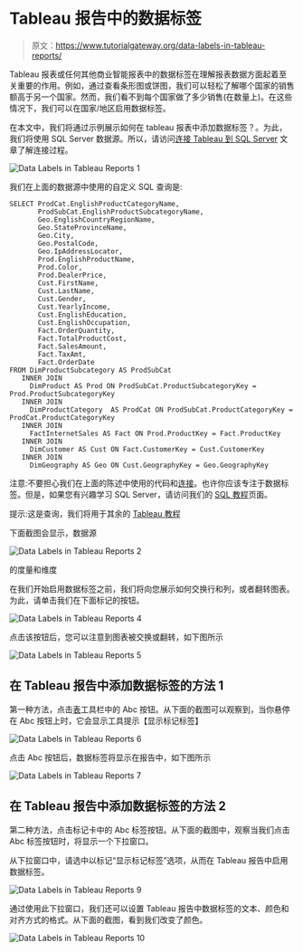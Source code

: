 # Tableau 报告中的数据标签

> 原文：<https://www.tutorialgateway.org/data-labels-in-tableau-reports/>

Tableau 报表或任何其他商业智能报表中的数据标签在理解报表数据方面起着至关重要的作用。例如，通过查看条形图或饼图，我们可以轻松了解哪个国家的销售额高于另一个国家。然而，我们看不到每个国家做了多少销售(在数量上)。在这些情况下，我们可以在国家/地区启用数据标签。

在本文中，我们将通过示例展示如何在 tableau 报表中添加数据标签？。为此，我们将使用 SQL Server 数据源。所以，请访问[连接 Tableau 到 SQL Server](https://www.tutorialgateway.org/connecting-tableau-to-sql-server/) 文章了解连接过程。

![Data Labels in Tableau Reports 1](img/15ce6d3f2fcd313aceba43a72d00c591.png)

我们在上面的数据源中使用的自定义 SQL 查询是:

```
SELECT ProdCat.EnglishProductCategoryName, 
       ProdSubCat.EnglishProductSubcategoryName, 
       Geo.EnglishCountryRegionName, 
       Geo.StateProvinceName, 
       Geo.City, 
       Geo.PostalCode, 
       Geo.IpAddressLocator, 
       Prod.EnglishProductName, 
       Prod.Color, 
       Prod.DealerPrice, 
       Cust.FirstName, 
       Cust.LastName, 
       Cust.Gender, 
       Cust.YearlyIncome, 
       Cust.EnglishEducation, 
       Cust.EnglishOccupation, 
       Fact.OrderQuantity, 
       Fact.TotalProductCost, 
       Fact.SalesAmount, 
       Fact.TaxAmt, 
       Fact.OrderDate
FROM DimProductSubcategory AS ProdSubCat
   INNER JOIN
     DimProduct AS Prod ON ProdSubCat.ProductSubcategoryKey = Prod.ProductSubcategoryKey 
   INNER JOIN
     DimProductCategory  AS ProdCat ON ProdSubCat.ProductCategoryKey = ProdCat.ProductCategoryKey 
   INNER JOIN
     FactInternetSales AS Fact ON Prod.ProductKey = Fact.ProductKey 
   INNER JOIN
     DimCustomer AS Cust ON Fact.CustomerKey = Cust.CustomerKey
   INNER JOIN
     DimGeography AS Geo ON Cust.GeographyKey = Geo.GeographyKey
```

注意:不要担心我们在上面的陈述中使用的代码和[连接](https://www.tutorialgateway.org/sql-joins/)。也许你应该专注于数据标签。但是，如果您有兴趣学习 SQL Server，请访问我们的 [SQL 教程](https://www.tutorialgateway.org/sql/)页面。

提示:这是查询，我们将用于其余的 [Tableau 教程](https://www.tutorialgateway.org/tableau/)

下面截图会显示，数据源

![Data Labels in Tableau Reports 2](img/5e32854c0aa8c0beea38ca5da3dc7e11.png)

的度量和维度

在我们开始启用数据标签之前，我们将向您展示如何交换行和列，或者翻转图表。为此，请单击我们在下面标记的按钮。

![Data Labels in Tableau Reports 4](img/d2bc4b3aeb32c0030cdcafcb0b6120f2.png)

点击该按钮后，您可以注意到图表被交换或翻转，如下图所示

![Data Labels in Tableau Reports 5](img/363f1b1af2091ba7879b4734755c7968.png)

## 在 Tableau 报告中添加数据标签的方法 1

第一种方法，点击[表](https://www.tutorialgateway.org/tableau/)工具栏中的 Abc 按钮。从下面的截图可以观察到，当你悬停在 Abc 按钮上时，它会显示工具提示【显示标记标签】

![Data Labels in Tableau Reports 6](img/2043bef8aa251cab3b09b0962362dc03.png)

点击 Abc 按钮后，数据标签将显示在报告中，如下图所示

![Data Labels in Tableau Reports 7](img/92b0a3627c5e2e933c7ea66d14a090f5.png)

## 在 Tableau 报告中添加数据标签的方法 2

第二种方法，点击标记卡中的 Abc 标签按钮。从下面的截图中，观察当我们点击 Abc 标签按钮时，将显示一个下拉窗口。

从下拉窗口中，请选中以标记“显示标记标签”选项，从而在 Tableau 报告中启用数据标签。

![Data Labels in Tableau Reports 9](img/90e808f7cbf2ed82b64394d3de7ed1e8.png)

通过使用此下拉窗口，我们还可以设置 Tableau 报告中数据标签的文本、颜色和对齐方式的格式。从下面的截图，看到我们改变了颜色。

![Data Labels in Tableau Reports 10](img/22ba159c6926b87f54ffbdfd5c624285.png)